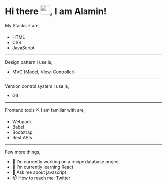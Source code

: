 # Hi there <img src="https://raw.githubusercontent.com/MartinHeinz/MartinHeinz/master/wave.gif" width="30px">, I am Alamin!

My Stacks ⚡ are,
- HTML
- CSS
- JavaScript
---
Design pattern I use is,
- MVC (Model, View, Controller)
---
Version control system I use is,
- Git
---
Frontend tools ⛏ I am familiar with are ,
- Webpack
- Babel
- Bootstrap
- Rest APIs
---
Few more things,
- 🔭 I’m currently working on a recipe database project
- 🌱 I’m currently learning React
- 💬 Ask me about javascript
- 📫 How to reach me: [Twitter](https://twitter.com/shaikh_media)
